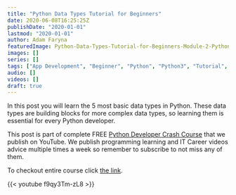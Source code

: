 ```yaml
---
title: "Python Data Types Tutorial for Beginners"
date: 2020-06-08T16:25:25Z
publishDate: "2020-01-01"
lastmod: "2020-01-01"
author: Adam Faryna
featuredImage: Python-Data-Types-Tutorial-for-Beginners-Module-2-Python-Developer-Crash-Course.jpg
images: []
series: []
tags: ["App Development", "Beginner", "Python", "Python3", "Tutorial", "Web Development"]
audio: []
videos: []
draft: true
---
```


In this post you will learn the 5 most basic data types in Python. These data types are building blocks for more complex data types, so learning them is essential for every Python developer.

This post is part of complete FREE [Python Developer Crash Course](https://youtu.be/sd0aa3u_drI) that we publish on YouTube. We publish programming learning and IT Career videos advice multiple times a week so remember to subscribe to not miss any of them.

To checkout entire course click [the link](https://youtu.be/sd0aa3u_drI).

{{< youtube f9qy3Tm-zL8 >}}
